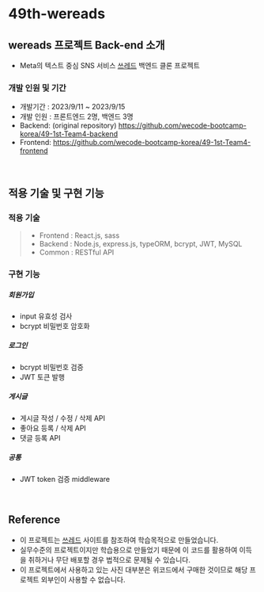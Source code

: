 # 49th-wereads

## wereads 프로젝트 Back-end 소개

- Meta의 텍스트 중심 SNS 서비스 [쓰레드](https://www.threads.net/) 백엔드 클론 프로젝트
  
### 개발 인원 및 기간

- 개발기간 : 2023/9/11 ~ 2023/9/15
- 개발 인원 : 프론트엔드 2명, 백엔드 3명
- Backend: (original repository) https://github.com/wecode-bootcamp-korea/49-1st-Team4-backend
- Frontend: https://github.com/wecode-bootcamp-korea/49-1st-Team4-frontend
<br>

## 적용 기술 및 구현 기능

### 적용 기술
> - Frontend : React.js, sass
> - Backend : Node.js, express.js, typeORM, bcrypt, JWT, MySQL
> - Common : RESTful API


### 구현 기능

##### 회원가입
- input 유효성 검사
- bcrypt 비밀번호 암호화

##### 로그인
- bcrypt 비밀번호 검증
- JWT 토큰 발행

##### 게시글
- 게시글 작성 / 수정 / 삭제 API
- 좋아요 등록 / 삭제 API
- 댓글 등록 API

##### 공통
- JWT token 검증 middleware


<br>


## Reference

- 이 프로젝트는 [쓰레드](https://www.threads.net/) 사이트를 참조하여 학습목적으로 만들었습니다.
- 실무수준의 프로젝트이지만 학습용으로 만들었기 때문에 이 코드를 활용하여 이득을 취하거나 무단 배포할 경우 법적으로 문제될 수 있습니다.
- 이 프로젝트에서 사용하고 있는 사진 대부분은 위코드에서 구매한 것이므로 해당 프로젝트 외부인이 사용할 수 없습니다.
